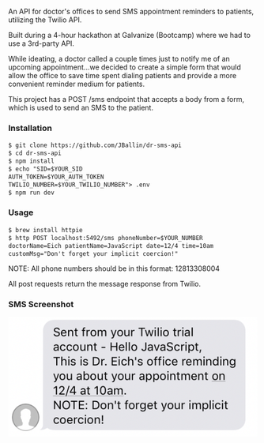 An API for doctor's offices to send SMS appointment reminders to patients, utilizing the Twilio API.

Built during a 4-hour hackathon at Galvanize (Bootcamp) where we had to use a 3rd-party API.

While ideating, a doctor called a couple times just to notify me of an upcoming appointment...we decided to create a simple form that would allow the office to save time spent dialing patients and provide a more convenient reminder medium for patients.

This project has a POST /sms endpoint that accepts a body from a form, which is used to send an SMS to the patient.

### Installation

```
$ git clone https://github.com/JBallin/dr-sms-api
$ cd dr-sms-api
$ npm install
$ echo "SID=$YOUR_SID
AUTH_TOKEN=$YOUR_AUTH_TOKEN
TWILIO_NUMBER=$YOUR_TWILIO_NUMBER"> .env
$ npm run dev
```

### Usage

```
$ brew install httpie
$ http POST localhost:5492/sms phoneNumber=$YOUR_NUMBER doctorName=Eich patientName=JavaScript date=12/4 time=10am customMsg="Don't forget your implicit coercion!"
```

NOTE: All phone numbers should be in this format: 12813308004

All post requests return the message response from Twilio.

### SMS Screenshot

![sms-example](public/sms-example.png)
